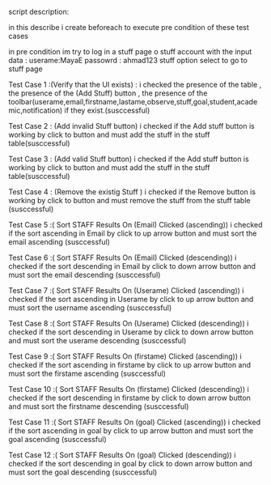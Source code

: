  script description:
    
 in this describe i create beforeach to execute pre condition of these test cases   
 
 in pre condition im try to log in a stuff page o stuff account with the input data : userame:MayaE passowrd : ahmad123 stuff option select to go to stuff page
 
 
Test Case 1  :(Verify that the UI exists) : i checked the presence of the table , the presence of the (Add Stuff) button , the presence of the toolbar(userame,email,firstname,lastame,observe,stuff,goal,student,academic,notification) if they exist.(susccessful)

Test Case 2 : (Add invalid Stuff button) i checked if the Add stuff button is working by click to button and must add the stuff in the stuff table(susccessful)

Test Case 3 : (Add valid Stuff button) i checked if the Add stuff button is working  by click to button and must add the stuff in the stuff table(susccessful)

Test Case 4 : (Remove the existig Stuff ) i checked if the Remove button is working by click to button and must remove the stuff from the stuff table (susccessful)

Test Case 5 :( Sort STAFF Results On (Email) Clicked (ascending)) i checked if the sort ascending in Email by click to up arrow button and must sort the email ascending (susccessful)

Test Case 6 :( Sort STAFF Results On (Email) Clicked (descending)) i checked if the sort descending in Email by click to down arrow button and must sort the email descending (susccessful)

Test Case 7 :( Sort STAFF Results On (Userame) Clicked (ascending)) i checked if the sort ascending in Userame by click to up arrow button and must sort the username ascending (susccessful)

Test Case 8 :( Sort STAFF Results On (Userame) Clicked (descending)) i checked if the sort descending in Userame  by click to down arrow button and must sort the userame descending (susccessful)

Test Case 9 :( Sort STAFF Results On (firstame) Clicked (ascending)) i checked if the sort ascending in firstame by click to up arrow button and must sort the firstame ascending (susccessful)

Test Case 10 :( Sort STAFF Results On (firstame) Clicked (descending)) i checked if the sort descending in firstame by click to down arrow button and must sort the firstname descending (susccessful)

Test Case 11 :( Sort STAFF Results On (goal) Clicked (ascending)) i checked if the sort ascending in goal by click to up arrow button and must sort the goal ascending (susccessful)

Test Case 12 :( Sort STAFF Results On (goal) Clicked (descending)) i checked if the sort descending in goal by click to down arrow button and must sort the goal descending (susccessful)


